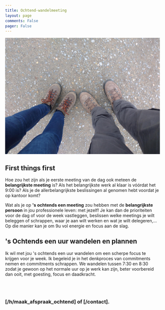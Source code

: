 ```yaml
---
title: Ochtend-wandelmeeting
layout: page
comments: False
pager: False
---
```


![Samen wandelen](/images/voeten.jpg)
## First things first

Hoe zou het zijn als je eerste meeting van de dag ook meteen de **belangrijkste meeting** is? Als het belangrijkste werk al klaar is vóórdat het 9:00 is? Als je de allerbelangrijkste beslissingen al genomen hebt voordat je op kantoor komt?

Wat als je op **'s ochtends een meeting** zou hebben met de **belangrijkste persoon** in jou professionele leven: met jezelf! Je kan dan de prioriteiten voor de dag of voor de week vastleggen, beslissen welke meetings je wilt beleggen of schrappen, waar je aan wilt werken en wat je wilt delegeren,... Op die manier kan je om 9u vol energie en focus aan de slag.

## 's Ochtends een uur wandelen en plannen

Ik wil met jou 's ochtends een uur wandelen om een scherpe focus te krijgen voor je week. Ik begeleid je in het denkproces van commitments nemen en commitments schrappen. We wandelen tussen 7:30 en 8:30 zodat je gewoon op het normale uur op je werk kan zijn, beter voorbereid dan ooit, met goesting, focus en daadkracht.  

<br/>
<br/>

### [/h/maak_afspraak_ochtend] of [/contact].

